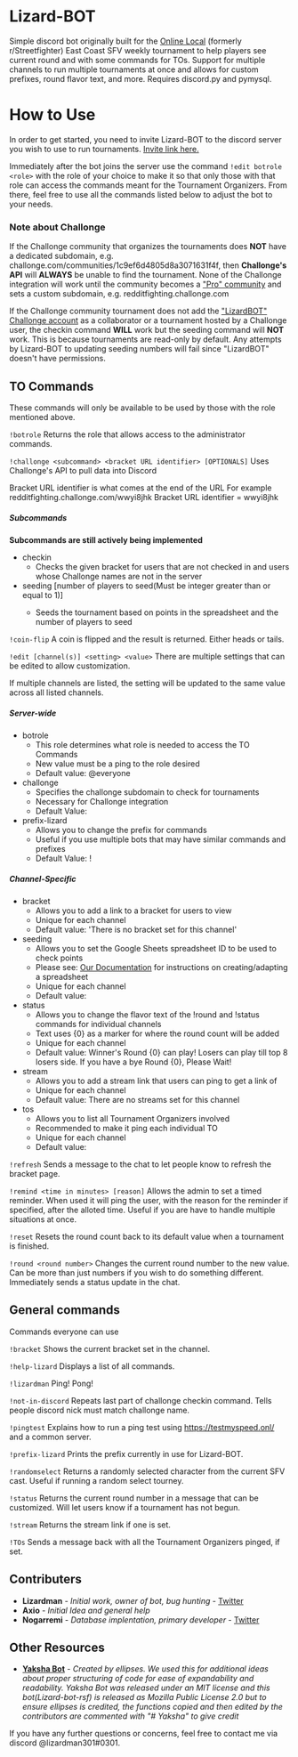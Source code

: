 # Lizard-BOT

Simple discord bot originally built for the [Online Local](https://twitter.com/theonlinelocal) (formerly r/Streetfighter) East Coast SFV weekly tournament to help players see current round and with some commands for TOs. Support for multiple channels to run multiple tournaments at once and allows for custom prefixes, round flavor text, and more. Requires discord.py and pymysql.

# How to Use

In order to get started, you need to invite Lizard-BOT to the discord server you wish to use to run tournaments.  [Invite link here.](https://discord.com/oauth2/authorize?client_id=317294414374502400&scope=bot&permissions=321600)

Immediately after the bot joins the server use the command `!edit botrole <role>` with the role of your choice to make it so that only those with that role can access the commands meant for the Tournament Organizers. From there, feel free to use all the commands listed below to adjust the bot to your needs.

### Note about Challonge

If the Challonge community that organizes the tournaments does **NOT** have a dedicated subdomain, e.g. challonge.com/communities/1c9ef6d4805d8a3071631f4f, then **Challonge's API** will **ALWAYS** be unable to find the tournament.
None of the Challonge integration will work until the community becomes a ["Pro" community](https://challonge.com/communities/about#pro-features) and sets a custom subdomain, e.g. redditfighting.challonge.com

If the Challonge community tournament does not add the ["LizardBOT" Challonge account](https://challonge.com/users/LizardBOT) as a collaborator or a tournament hosted by a Challonge user, the checkin command **WILL** work but the seeding command will **NOT** work.
This is because tournaments are read-only by default. Any attempts by Lizard-BOT to updating seeding numbers will fail since "LizardBOT" doesn't have permissions.

## TO Commands

These commands will only be available to be used by those with the role mentioned above.

`!botrole`
Returns the role that allows access to the administrator commands.

`!challonge <subcommand> <bracket URL identifier> [OPTIONALS]`
Uses Challonge's API to pull data into Discord

Bracket URL identifier is what comes at the end of the URL
For example
	redditfighting.challonge.com/wwyi8jhk
	Bracket URL identifier = wwyi8jhk


##### Subcommands
**Subcommands are still actively being implemented**

 * checkin
	 * Checks the given bracket for users that are not checked in and users whose Challonge names are not in the server
 * seeding <bracket url> [number of players to seed(Must be integer greater than or equal to 1)]
	 * Seeds the tournament based on points in the spreadsheet and the number of players to seed

`!coin-flip`
A coin is flipped and the result is returned. Either heads or tails.

`!edit [channel(s)] <setting> <value>`
There are multiple settings that can be edited to allow customization.

If multiple channels are listed, the setting will be updated to the same value across all listed channels.

##### Server-wide
 * botrole
	 * This role determines what role is needed to access the TO Commands
	 * New value must be a ping to the role desired
	 * Default value: @everyone
 * challonge
	 * Specifies the challonge subdomain to check for tournaments
	 * Necessary for Challonge integration
	 * Default Value:
 * prefix-lizard
	 * Allows you to change the prefix for commands
	 * Useful if you use multiple bots that may have similar commands and prefixes
	 * Default Value: !

##### Channel-Specific
 * bracket
	 * Allows you to add a link to a bracket for users to view
	 * Unique for each channel
	 * Default value: 'There is no bracket set for this channel'
 * seeding
	 * Allows you to set the Google Sheets spreadsheet ID to be used to check points
	 * Please see: [Our Documentation](https://github.com/lizardman301/Lizard-bot-rsf/blob/master/doc/seeding_with_sheets.md) for instructions on creating/adapting a spreadsheet
	 * Unique for each channel
	 * Default value:
 * status
	 * Allows you to change the flavor text of the !round and !status commands for individual channels
	 * Text uses {0} as a marker for where the round count will be added
	 * Unique for each channel
	 * Default value: Winner's Round {0} can play! Losers can play till top 8 losers side. If you have a bye Round {0}, Please Wait!
 * stream
	 * Allows you to add a stream link that users can ping to get a link of
	 * Unique for each channel
	 * Default value: There are no streams set for this channel
 * tos
	 * Allows you to list all Tournament Organizers involved
	 * Recommended to make it ping each individual TO
	 * Unique for each channel
	 * Default value:

`!refresh`
Sends a message to the chat to let people know to refresh the bracket page.

`!remind <time in minutes> [reason]`
Allows the admin to set a timed reminder. When used it will ping the user, with the reason for the reminder if specified, after the alloted time. Useful if you are have to handle multiple situations at once.

`!reset`
Resets the round count back to its default value when a tournament is finished.

`!round <round number>`
Changes the current round number to the new value. Can be more than just numbers if you wish to do something different. Immediately sends a status update in the chat.

## General commands
Commands everyone can use

`!bracket`
Shows the current bracket set in the channel.

`!help-lizard`
Displays a list of all commands.

`!lizardman`
Ping! Pong!

`!not-in-discord`
Repeats last part of challonge checkin command. Tells people discord nick must match challonge name.

`!pingtest`
Explains how to run a ping test using <https://testmyspeed.onl/> and a common server.

`!prefix-lizard`
Prints the prefix currently in use for Lizard-BOT.

`!randomselect`
Returns a randomly selected character from the current SFV cast. Useful if running a random select tourney.

`!status`
Returns the current round number in a message that can be customized.  Will let users know if a tournament has not begun.

`!stream`
Returns the stream link if one is set.

`!TOs`
Sends a message back with all the Tournament Organizers pinged, if set.

## Contributers
* **Lizardman** - *Initial work, owner of bot, bug hunting* - [Twitter](https://twitter.com/lizardman301)
* **Axio** - *Initial Idea and general help*
* **Nogarremi** - *Database implentation, primary developer* - [Twitter](https://twitter.com/Nogarremi)

## Other Resources
* **[Yaksha Bot](https://github.com/ellipses/Yaksha)** - *Created by ellipses. We used this for additional ideas about proper structuring of code for ease of expandability and readability. Yaksha Bot was released under an MIT license and this bot(Lizard-bot-rsf) is released as Mozilla Public License 2.0 but to ensure ellipses is credited, the functions copied and then edited by the contributors are commented with "# Yaksha" to give credit*

If you have any further questions or concerns, feel free to contact me via discord @lizardman301#0301.
